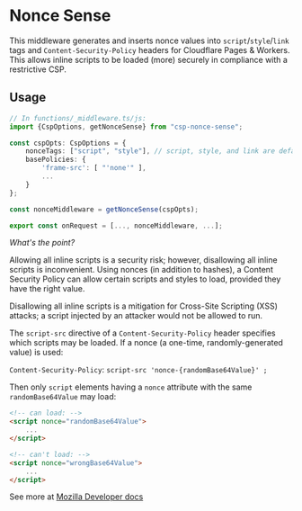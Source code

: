 # Nonce Sense

This middleware generates and inserts nonce values into `script`/`style`/`link` tags and `Content-Security-Policy` headers for Cloudflare Pages & Workers. This allows inline scripts to be loaded (more) securely in compliance with a restrictive CSP.

## Usage

```typescript
// In functions/_middleware.ts/js:
import {CspOptions, getNonceSense} from "csp-nonce-sense";

const cspOpts: CspOptions = {
    nonceTags: ["script", "style"], // script, style, and link are default nonce tags.
    basePolicies: {
        'frame-src': [ "'none'" ],
        ...   
    }
};

const nonceMiddleware = getNonceSense(cspOpts);

export const onRequest = [..., nonceMiddleware, ...];
```

*What's the point?* 

Allowing all inline scripts is a security risk; however, disallowing all inline scripts is inconvenient. Using nonces (in addition to hashes), a Content Security Policy can allow certain scripts and styles to load, provided they have the right value.

Disallowing all inline scripts is a mitigation for Cross-Site Scripting (XSS) attacks; a script injected by an attacker would not be allowed to run. 

The `script-src` directive of a `Content-Security-Policy` header specifies which scripts may be loaded. If a nonce (a one-time, randomly-generated value) is used:

`Content-Security-Policy`: `script-src 'nonce-{randomBase64Value}' ;`

Then only `script` elements having a `nonce` attribute with the same `randomBase64Value` may load:

```html
<!-- can load: -->
<script nonce="randomBase64Value">
    ...
</script>

<!-- can't load: -->
<script nonce="wrongBase64Value">
    ...
</script>
```


See more at [Mozilla Developer docs](https://developer.mozilla.org/en-US/docs/Web/HTTP/Headers/Content-Security-Policy/script-src)